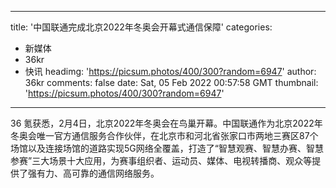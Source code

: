 
---
title: '中国联通完成北京2022年冬奥会开幕式通信保障'
categories: 
 - 新媒体
 - 36kr
 - 快讯
headimg: 'https://picsum.photos/400/300?random=6947'
author: 36kr
comments: false
date: Sat, 05 Feb 2022 00:57:58 GMT
thumbnail: 'https://picsum.photos/400/300?random=6947'
---

<div>   
36 氪获悉，2月4日，北京2022年冬奥会在鸟巢开幕。中国联通作为北京2022年冬奥会唯一官方通信服务合作伙伴，在北京市和河北省张家口市两地三赛区87个场馆以及连接场馆的道路实现5G网络全覆盖，打造了“智慧观赛、智慧办赛、智慧参赛”三大场景十大应用，为赛事组织者、运动员、媒体、电视转播商、观众等提供了强有力、高可靠的通信网络服务。  
</div>
            